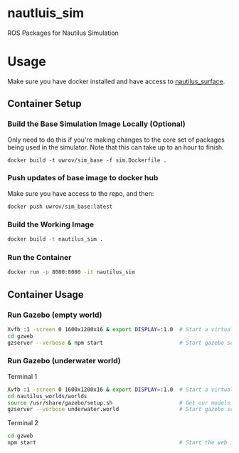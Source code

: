 # nautluis_sim
ROS Packages for Nautilus Simulation

# Usage
Make sure you have docker installed and have access to [nautilus_surface](https://github.com/uwrov/nautilus_surface).

## Container Setup
### Build the Base Simulation Image Locally (Optional)
Only need to do this if you're making changes to the core set of packages being used in the simulator. Note that this can take up to an hour to finish.
```
docker build -t uwrov/sim_base -f sim.Dockerfile .
```

### Push updates of base image to docker hub
Make sure you have access to the repo, and then:
```
docker push uwrov/sim_base:latest
```

### Build the Working Image
```Bash
docker build -t nautilus_sim .
```

### Run the Container
```Bash
docker run -p 8080:8080 -it nautilus_sim
```

## Container Usage
### Run Gazebo (empty world)
```Bash
Xvfb :1 -screen 0 1600x1200x16 & export DISPLAY=:1.0  # Start a virtual display (makes rendering easier)
cd gzweb
gzserver --verbose & npm start                        # Start gazebo server and the gzweb interface
```
### Run Gazebo (underwater world)
Terminal 1
```Bash
Xvfb :1 -screen 0 1600x1200x16 & export DISPLAY=:1.0  # Start a virtual display (makes rendering easier)
cd nautilus_worlds/worlds
source /usr/share/gazebo/setup.sh                     # Get our models in gazebo
gzserver --verbose underwater.world                   # Start gazebo server 
```

Terminal 2
```Bash
cd gzweb
npm start                                             # Start the web interface
```